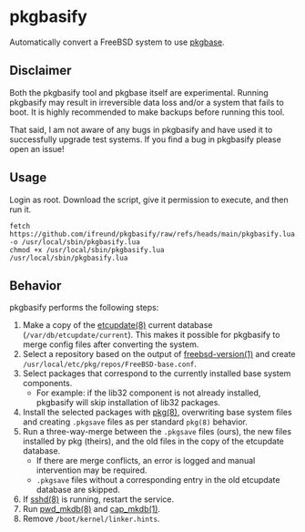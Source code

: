 # pkgbasify

Automatically convert a FreeBSD system to use [pkgbase].

## Disclaimer

Both the pkgbasify tool and pkgbase itself are experimental.
Running pkgbasify may result in irreversible data loss and/or a system that fails to boot.
It is highly recommended to make backups before running this tool.

That said, I am not aware of any bugs in pkgbasify and have used it to successfully upgrade test systems.
If you find a bug in pkgbasify please open an issue!

## Usage
Login as root. Download the script, give it permission to execute, and then run it.
```
fetch https://github.com/ifreund/pkgbasify/raw/refs/heads/main/pkgbasify.lua -o /usr/local/sbin/pkgbasify.lua
chmod +x /usr/local/sbin/pkgbasify.lua
/usr/local/sbin/pkgbasify.lua
```

## Behavior

pkgbasify performs the following steps:

1. Make a copy of the [etcupdate(8)] current database (`/var/db/etcupdate/current`).
   This makes it possible for pkgbasify to merge config files after converting the system.
2. Select a repository based on the output of [freebsd-version(1)] and create `/usr/local/etc/pkg/repos/FreeBSD-base.conf`.
3. Select packages that correspond to the currently installed base system components.
   - For example: if the lib32 component is not already installed,
     pkgbasify will skip installation of lib32 packages.
5. Install the selected packages with [pkg(8)],
   overwriting base system files and creating `.pkgsave` files as per standard `pkg(8)` behavior.
6. Run a three-way-merge between the `.pkgsave` files (ours),
   the new files installed by pkg (theirs),
   and the old files in the copy of the etcupdate database.
   - If there are merge conflicts, an error is logged and manual intervention may be required.
   - `.pkgsave` files without a corresponding entry in the old etcupdate database are skipped.
8. If [sshd(8)] is running, restart the service.
9. Run [pwd_mkdb(8)] and [cap_mkdb(1)].
10. Remove `/boot/kernel/linker.hints`.

[pkgbase]: https://wiki.freebsd.org/PkgBase
[etcupdate(8)]: https://man.freebsd.org/cgi/man.cgi?query=etcupdate&sektion=8&manpath=freebsd-release
[freebsd-version(1)]: https://man.freebsd.org/cgi/man.cgi?query=freebsd-version&sektion=1&manpath=freebsd-release
[pkg(8)]: https://man.freebsd.org/cgi/man.cgi?query=pkg&sektion=8&manpath=freebsd-ports
[sshd(8)]: https://man.freebsd.org/cgi/man.cgi?query=sshd&sektion=8&manpath=freebsd-release
[pwd_mkdb(8)]: https://man.freebsd.org/cgi/man.cgi?query=pwd_mkdb&sektion=8&manpath=freebsd-release
[cap_mkdb(1)]: https://man.freebsd.org/cgi/man.cgi?query=cap_mkdb&sektion=1&manpath=freebsd-release
